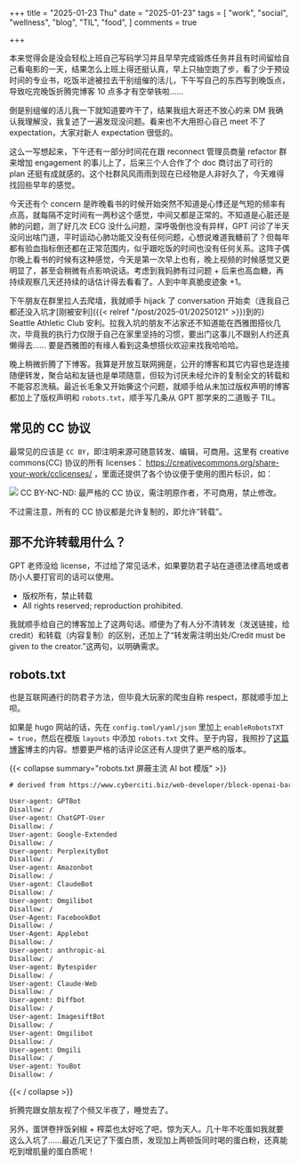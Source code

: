 +++
title = "2025-01-23 Thu"
date = "2025-01-23"
tags = [
    "work",
    "social",
    "wellness",
    "blog",
    "TIL",
    "food",
]
comments = true

+++

本来觉得会是没会轻松上班自己写码学习并且早早完成锻炼任务并且有时间留给自己看电影的一天，结果怎么上班上得还挺认真，早上只抽空跑了步，看了少于预设时间的专业书，吃饭半途被拉去干别组催的活儿，下午写自己的东西写到晚饭点，导致吃完晚饭折腾完博客 10 点多才有空举铁啦…… 

倒是别组催的活儿我一下就知道要咋干了，结果我组大哥还不放心的来 DM 我确认我理解没，我复述了一遍发现没问题。看来也不大用担心自己 meet 不了 expectation，大家对新人 expectation 很低的。

这么一写想起来，下午还有一部分时间花在跟 reconnect 管理员商量 refactor 群来增加 engagement 的事儿上了，后来三个人合作了个 doc 商讨出了可行的 plan 还挺有成就感的。这个社群风风雨雨到现在已经物是人非好久了，今天难得找回些早年的感觉。

今天还有个 concern 是昨晚看书的时候开始突然不知道是心悸还是气短的频率有点高，就每隔不定时间有一两秒这个感觉，中间又都是正常的。不知道是心脏还是肺的问题，测了好几次 ECG 没什么问题，深呼吸倒也没有异样，GPT 问诊了半天没问出啥门道，平时运动心肺功能又没有任何问题，心想说难道我糖前了？但每年都有验血指标倒还都在正常范围内，似乎跟吃饭的时间也没有任何关系。这阵子偶尔晚上看书的时候有这种感觉，今天是第一次早上也有，晚上视频的时候感觉又更明显了，甚至会稍微有点影响说话。考虑到我妈肺有过问题 + 后来也高血糖，再持续观察几天还持续的话估计得去看看了。人到中年真脆皮迹象 +1。

下午朋友在群里拉人去爬墙，我就顺手 hijack 了 conversation 开始卖（连我自己都还没入坑才[刚被安利]({{< relref "/post/2025-01/20250121" >}})到的）Seattle Athletic Club 安利。拉我入坑的朋友不沾家还不知道能在西雅图搭伙几次，毕竟我的执行力仅限于自己在家里坚持的习惯，要出门这事儿不跟别人约还真懒得去…… 要是西雅图的有缘人看到这条想搭伙欢迎来找我哈哈哈。

晚上稍微折腾了下博客。我算是开放互联网拥趸，公开的博客和其它内容也是连接随便转发，聚合站和友链也是单项随意，但较为讨厌未经允许的复制全文的转载和不能容忍洗稿。最近长毛象又开始撕这个问题，就顺手给从未加过版权声明的博客都加上了版权声明和 `robots.txt`，顺手写几条从 GPT 那学来的二道贩子 TIL。

## 常见的 CC 协议
最常见的应该是 `CC BY`，即注明来源可随意转发、编辑，可商用。这里有 creative commons(CC) 协议的所有 licenses： https://creativecommons.org/share-your-work/cclicenses/ ，里面还提供了各个协议便于使用的图片标识，如：

![](https://mirrors.creativecommons.org/presskit/buttons/88x31/png/by-nc-nd.png)
CC BY-NC-ND: 最严格的 CC 协议，需注明原作者，不可商用，禁止修改。

不过需注意，所有的 CC 协议都是允许复制的，即允许“转载”。

## 那不允许转载用什么？
GPT 老师没给 license，不过给了常见话术，如果要防君子站在道德法律高地或者防小人要打官司的话可以使用。
- 版权所有，禁止转载
- All rights reserved; reproduction prohibited.

我就顺手给自己的博客加上了这两句话。顺便为了有人分不清转发（发送链接，给 credit）和转载（内容复制）的区别，还加上了“转发需注明出处/Credit must be given to the creator.”这两句，以明确需求。

## robots.txt
也是互联网通行的防君子方法，但毕竟大玩家的爬虫自称 respect，那就顺手加上呗。

如果是 hugo 网站的话，先在 `config.toml/yaml/json` 里加上 `enableRobotsTXT = true`，然后在模版 `layouts` 中添加 `robots.txt` 文件。至于内容，我照抄了[这篇博客](https://www.cyberciti.biz/web-developer/block-openai-bard-bing-ai-crawler-bots-using-robots-txt-file/?utm_source=daily.douchi.space)博主的内容。想要更严格的话评论区还有人提供了更严格的版本。

{{< collapse summary="robots.txt 屏蔽主流 AI bot 模版" >}}
```txt
# derived from https://www.cyberciti.biz/web-developer/block-openai-bard-bing-ai-crawler-bots-using-robots-txt-file/

User-agent: GPTBot
Disallow: /
User-agent: ChatGPT-User
Disallow: /
User-agent: Google-Extended
Disallow: /
User-agent: PerplexityBot
Disallow: /
User-agent: Amazonbot
Disallow: /
User-agent: ClaudeBot
Disallow: /
User-agent: Omgilibot
Disallow: /
User-Agent: FacebookBot
Disallow: /
User-Agent: Applebot
Disallow: /
User-agent: anthropic-ai
Disallow: /
User-agent: Bytespider
Disallow: /
User-agent: Claude-Web
Disallow: /
User-agent: Diffbot
Disallow: /
User-agent: ImagesiftBot
Disallow: /
User-agent: Omgilibot
Disallow: /
User-agent: Omgili
Disallow: /
User-agent: YouBot
Disallow: /
```
{{< / collapse >}}

折腾完跟女朋友视了个频又半夜了，睡觉去了。

另外，蛋饼卷拌饭剁椒 + 榨菜也太好吃了吧，惊为天人。几十年不吃蛋如我就要这么入坑了……最近几天记了下蛋白质，发现加上两顿饭同时喝的蛋白粉，还真能吃到增肌量的蛋白质呢！